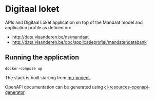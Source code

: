 # Digitaal loket

APIs and Digitaal Loket application on top of the Mandaat model and application profile as defined on:
* http://data.vlaanderen.be/ns/mandaat
* http://data.vlaanderen.be/doc/applicatieprofiel/mandatendatabank

## Running the application
```
docker-compose up
```

The stack is built starting from [mu-project](https://github.com/mu-semtech/mu-project).

OpenAPI documentation can be generated using [cl-resources-openapi-generator](https://github.com/mu-semtech/cl-resources-openapi-generator).